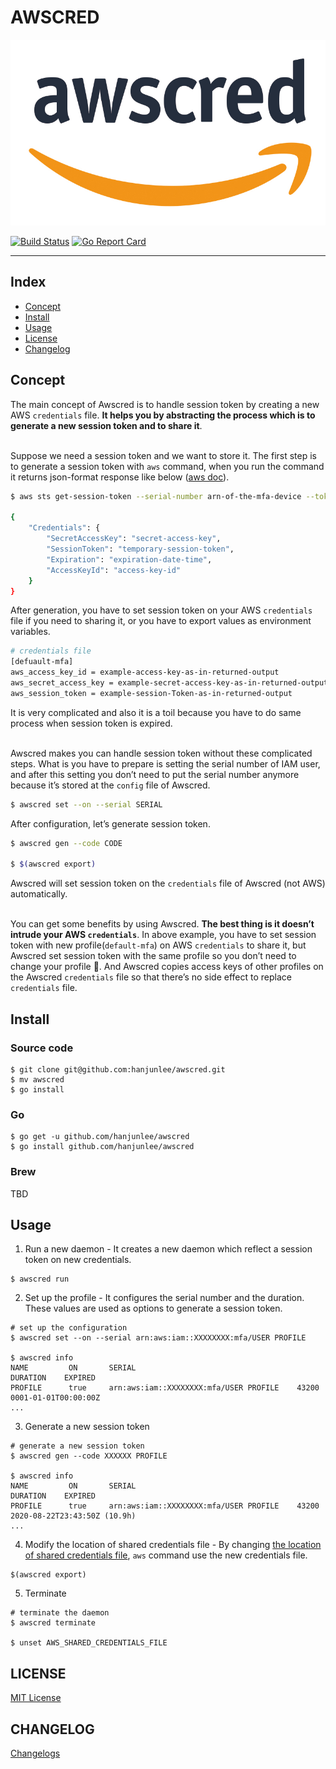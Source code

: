 # AWSCRED

![awscred](./docs/awscred.jpg)

[![Build Status](https://cloud.drone.io/api/badges/hanjunlee/awscred/status.svg)](https://cloud.drone.io/hanjunlee/awscred) [![Go Report Card](https://goreportcard.com/badge/github.com/hanjunlee/awscred)](https://goreportcard.com/report/github.com/hanjunlee/awscred)

---

## Index

- [Concept](#concept)
- [Install](#install)
- [Usage](#usage)
- [License](#license)
- [Changelog](#changelog)

## Concept 

The main concept of Awscred is to handle session token by creating a new AWS `credentials` file. **It helps you by abstracting the process which is to generate a new session token and to share it**.  
<br/>

Suppose we need a session token and we want to store it. The first step is to generate a session token with `aws` command, when you run the command it returns json-format response like below ([aws doc](https://aws.amazon.com/premiumsupport/knowledge-center/authenticate-mfa-cli/)). 

```bash
$ aws sts get-session-token --serial-number arn-of-the-mfa-device --token-code code-from-token 

{
    "Credentials": {
        "SecretAccessKey": "secret-access-key",
        "SessionToken": "temporary-session-token",
        "Expiration": "expiration-date-time",
        "AccessKeyId": "access-key-id"
    }
}
```

After generation, you have to set session token on your AWS `credentials` file if you need to sharing it, or you have to export values as environment variables.

```bash
# credentials file
[defuault-mfa]
aws_access_key_id = example-access-key-as-in-returned-output
aws_secret_access_key = example-secret-access-key-as-in-returned-output
aws_session_token = example-session-Token-as-in-returned-output
```

It is very complicated and also it is a toil because you have to do same process when session token is expired.  
<br/>

Awscred makes you can handle session token without these complicated steps. What is you have to prepare is setting the serial number of IAM user, and after this setting you don’t need to put the serial number anymore because it’s stored at the `config` file of Awscred.

```bash
$ awscred set --on --serial SERIAL 
```

After configuration, let’s generate session token. 

```bash
$ awscred gen --code CODE

$ $(awscred export)
```

Awscred will set session token on the `credentials` file of Awscred (not AWS) automatically.  
<br/>

You can get some benefits by using Awscred. **The best thing is it doesn’t intrude your AWS `credentials`**. In above example, you have to set session token with new profile(`default-mfa`) on AWS `credentials` to share it, but Awscred set session token with the same profile so you don’t need to change your profile 🙂.  And Awscred copies access keys of other profiles on the Awscred `credentials` file so that there’s no side effect to replace `credentials` file.

## Install

### Source code

```shell
$ git clone git@github.com:hanjunlee/awscred.git
$ mv awscred
$ go install
```

### Go 

```shell
$ go get -u github.com/hanjunlee/awscred
$ go install github.com/hanjunlee/awscred
```

### Brew

TBD

## Usage

1. Run a new daemon - It creates a new daemon which reflect a session token on new credentials.

```shell
$ awscred run
```

2. Set up the profile - It configures the serial number and the duration. These values are used as options to generate a session token.

```shell
# set up the configuration
$ awscred set --on --serial arn:aws:iam::XXXXXXXX:mfa/USER PROFILE

$ awscred info
NAME         ON       SERIAL                                    DURATION    EXPIRED
PROFILE      true     arn:aws:iam::XXXXXXXX:mfa/USER PROFILE    43200       0001-01-01T00:00:00Z
...
```

3. Generate a new session token 

```shell
# generate a new session token
$ awscred gen --code XXXXXX PROFILE

$ awscred info
NAME         ON       SERIAL                                    DURATION    EXPIRED
PROFILE      true     arn:aws:iam::XXXXXXXX:mfa/USER PROFILE    43200       2020-08-22T23:43:50Z (10.9h)
...
```

4. Modify the location of shared credentials file - By changing [the location of shared credentials file](https://docs.aws.amazon.com/cli/latest/topic/config-vars.html#the-shared-credentials-file), `aws` command use the new credentials file. 

```shell
$(awscred export)
```

5. Terminate 

```shell
# terminate the daemon
$ awscred terminate 

$ unset AWS_SHARED_CREDENTIALS_FILE
```

## LICENSE

[MIT License](./LICENSE)

## CHANGELOG

[Changelogs](./CHANGELOG.md)
